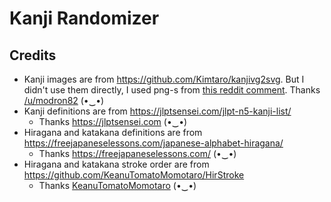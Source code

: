 # Kanji Randomizer

## Credits

- Kanji images are from https://github.com/Kimtaro/kanjivg2svg. But I didn't use them directly, I used png-s from [this reddit comment](https://www.reddit.com/r/LearnJapanese/comments/awr5vw/comment/ehriio7/). Thanks [/u/modron82](https://www.reddit.com/user/modron82/)  (•‿•)
- Kanji definitions are from https://jlptsensei.com/jlpt-n5-kanji-list/
  - Thanks https://jlptsensei.com  (•‿•)
- Hiragana and katakana definitions are from https://freejapaneselessons.com/japanese-alphabet-hiragana/
  - Thanks https://freejapaneselessons.com/ (•‿•)
- Hiragana and katakana stroke order are from https://github.com/KeanuTomatoMomotaro/HirStroke
  - Thanks [KeanuTomatoMomotaro](https://github.com/KeanuTomatoMomotaro) (•‿•)
